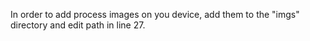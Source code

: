 In order to add process images on you device, add them to the "imgs" directory and edit path in line 27.
